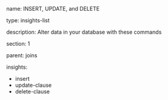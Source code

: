 name: INSERT, UPDATE, and DELETE

type: insights-list

description: Alter data in your database with these commands

section: 1

parent: joins

insights:
  - insert
  - update-clause
  - delete-clause
